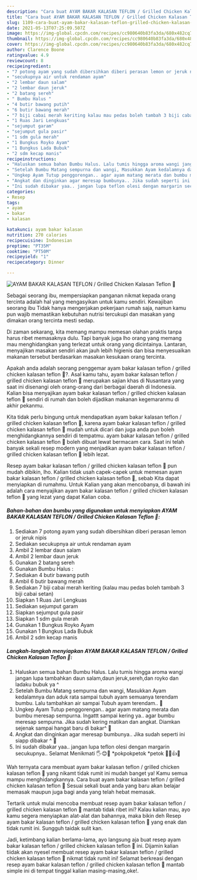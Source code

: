 ```yaml
---
description: "Cara buat AYAM BAKAR KALASAN TEFLON / Grilled Chicken Kalasan Teflon 🐓 yang nikmat Untuk Jualan"
title: "Cara buat AYAM BAKAR KALASAN TEFLON / Grilled Chicken Kalasan Teflon 🐓 yang nikmat Untuk Jualan"
slug: 1109-cara-buat-ayam-bakar-kalasan-teflon-grilled-chicken-kalasan-teflon-yang-nikmat-untuk-jualan
date: 2021-05-13T07:25:09.507Z
image: https://img-global.cpcdn.com/recipes/cc980640b83fa3da/680x482cq70/ayam-bakar-kalasan-teflon-grilled-chicken-kalasan-teflon-🐓-foto-resep-utama.jpg
thumbnail: https://img-global.cpcdn.com/recipes/cc980640b83fa3da/680x482cq70/ayam-bakar-kalasan-teflon-grilled-chicken-kalasan-teflon-🐓-foto-resep-utama.jpg
cover: https://img-global.cpcdn.com/recipes/cc980640b83fa3da/680x482cq70/ayam-bakar-kalasan-teflon-grilled-chicken-kalasan-teflon-🐓-foto-resep-utama.jpg
author: Clarence Boone
ratingvalue: 4.9
reviewcount: 8
recipeingredient:
- "7 potong ayam yang sudah dibersihkan diberi perasan lemon or jeruk nipis"
- "secukupnya air untuk rendaman ayam"
- "2 lembar daun salam"
- "2 lembar daun jeruk"
- "2 batang sereh"
- " Bumbu Halus "
- "4 butir bawang putih"
- "6 butir bawang merah"
- "7 biji cabai merah keriting kalau mau pedas boleh tambah 3 biji cabai setan"
- "1 Ruas Jari Lengkuas"
- "sejumput garam"
- "sejumput gula pasir"
- "1 sdm gula merah"
- "1 Bungkus Royko Ayam"
- "1 Bungkus Lada Bubuk"
- "2 sdm kecap manis"
recipeinstructions:
- "Haluskan semua bahan Bumbu Halus. Lalu tumis hingga aroma wangi jangan lupa tambahkan daun salam,daun jeruk,sereh,dan royko dan ladaku bubuk ya ^"
- "Setelah Bumbu Matang sempurna dan wangi, Masukkan Ayam kedalamnya dan aduk rata sampai tubuh ayam semuanya terendam bumbu. Lalu tambahkan air sampai Tubuh ayam terendam.. 🐓"
- "Ungkep Ayam Tutup penggorengan.. agar ayam matang merata dan bumbu meresap sempurna. Ingattt sampai kering ya.. agar bumbu meresap sempurna. Jika sudah kering matikan dan angkat. Diamkan sejenak sampai hangat baru di bakar^ 🐓"
- "Angkat dan dinginkan agar meresap bumbunya.. Jika sudah seperti ini siapp dibakar ^ 🐓"
- "Ini sudah dibakar yaa.. jangan lupa teflon olesi dengan margarin secukupnya.. Selamat Menikmati 🖐😊🐓 *pokpokpetok *petok 🐓🐓👍😁"
categories:
- Resep
tags:
- ayam
- bakar
- kalasan

katakunci: ayam bakar kalasan 
nutrition: 270 calories
recipecuisine: Indonesian
preptime: "PT35M"
cooktime: "PT50M"
recipeyield: "1"
recipecategory: Dinner

---
```



![AYAM BAKAR KALASAN TEFLON / Grilled Chicken Kalasan Teflon 🐓](https://img-global.cpcdn.com/recipes/cc980640b83fa3da/680x482cq70/ayam-bakar-kalasan-teflon-grilled-chicken-kalasan-teflon-🐓-foto-resep-utama.jpg)

Sebagai seorang ibu, mempersiapkan panganan nikmat kepada orang tercinta adalah hal yang mengasyikan untuk kamu sendiri. Kewajiban seorang ibu Tidak hanya mengerjakan pekerjaan rumah saja, namun kamu pun wajib memastikan kebutuhan nutrisi tercukupi dan masakan yang dimakan orang tercinta mesti sedap.

Di zaman  sekarang, kita memang mampu memesan olahan praktis tanpa harus ribet memasaknya dulu. Tapi banyak juga lho orang yang memang mau menghidangkan yang terlezat untuk orang yang dicintainya. Lantaran, menyajikan masakan sendiri akan jauh lebih higienis dan bisa menyesuaikan makanan tersebut berdasarkan masakan kesukaan orang tercinta. 



Apakah anda adalah seorang penggemar ayam bakar kalasan teflon / grilled chicken kalasan teflon 🐓?. Asal kamu tahu, ayam bakar kalasan teflon / grilled chicken kalasan teflon 🐓 merupakan sajian khas di Nusantara yang saat ini disenangi oleh orang-orang dari berbagai daerah di Indonesia. Kalian bisa menyajikan ayam bakar kalasan teflon / grilled chicken kalasan teflon 🐓 sendiri di rumah dan boleh dijadikan makanan kegemaranmu di akhir pekanmu.

Kita tidak perlu bingung untuk mendapatkan ayam bakar kalasan teflon / grilled chicken kalasan teflon 🐓, karena ayam bakar kalasan teflon / grilled chicken kalasan teflon 🐓 mudah untuk dicari dan juga anda pun boleh menghidangkannya sendiri di tempatmu. ayam bakar kalasan teflon / grilled chicken kalasan teflon 🐓 boleh dibuat lewat bermacam cara. Saat ini telah banyak sekali resep modern yang menjadikan ayam bakar kalasan teflon / grilled chicken kalasan teflon 🐓 lebih lezat.

Resep ayam bakar kalasan teflon / grilled chicken kalasan teflon 🐓 pun mudah dibikin, lho. Kalian tidak usah capek-capek untuk memesan ayam bakar kalasan teflon / grilled chicken kalasan teflon 🐓, sebab Kita dapat menyiapkan di rumahmu. Untuk Kalian yang akan mencobanya, di bawah ini adalah cara menyajikan ayam bakar kalasan teflon / grilled chicken kalasan teflon 🐓 yang lezat yang dapat Kalian coba.

<!--inarticleads1-->

##### Bahan-bahan dan bumbu yang digunakan untuk menyiapkan AYAM BAKAR KALASAN TEFLON / Grilled Chicken Kalasan Teflon 🐓:

1. Sediakan 7 potong ayam yang sudah dibersihkan diberi perasan lemon or jeruk nipis
1. Sediakan secukupnya air untuk rendaman ayam
1. Ambil 2 lembar daun salam
1. Ambil 2 lembar daun jeruk
1. Gunakan 2 batang sereh
1. Gunakan  Bumbu Halus :
1. Sediakan 4 butir bawang putih
1. Ambil 6 butir bawang merah
1. Sediakan 7 biji cabai merah keriting (kalau mau pedas boleh tambah 3 biji cabai setan)
1. Siapkan 1 Ruas Jari Lengkuas
1. Sediakan sejumput garam
1. Siapkan sejumput gula pasir
1. Siapkan 1 sdm gula merah
1. Gunakan 1 Bungkus Royko Ayam
1. Gunakan 1 Bungkus Lada Bubuk
1. Ambil 2 sdm kecap manis




<!--inarticleads2-->

##### Langkah-langkah menyiapkan AYAM BAKAR KALASAN TEFLON / Grilled Chicken Kalasan Teflon 🐓:

1. Haluskan semua bahan Bumbu Halus. Lalu tumis hingga aroma wangi jangan lupa tambahkan daun salam,daun jeruk,sereh,dan royko dan ladaku bubuk ya ^
1. Setelah Bumbu Matang sempurna dan wangi, Masukkan Ayam kedalamnya dan aduk rata sampai tubuh ayam semuanya terendam bumbu. Lalu tambahkan air sampai Tubuh ayam terendam.. 🐓
1. Ungkep Ayam Tutup penggorengan.. agar ayam matang merata dan bumbu meresap sempurna. Ingattt sampai kering ya.. agar bumbu meresap sempurna. Jika sudah kering matikan dan angkat. Diamkan sejenak sampai hangat baru di bakar^ 🐓
1. Angkat dan dinginkan agar meresap bumbunya.. Jika sudah seperti ini siapp dibakar ^ 🐓
1. Ini sudah dibakar yaa.. jangan lupa teflon olesi dengan margarin secukupnya.. Selamat Menikmati 🖐😊🐓 *pokpokpetok *petok 🐓🐓👍😁




Wah ternyata cara membuat ayam bakar kalasan teflon / grilled chicken kalasan teflon 🐓 yang nikamt tidak rumit ini mudah banget ya! Kamu semua mampu menghidangkannya. Cara buat ayam bakar kalasan teflon / grilled chicken kalasan teflon 🐓 Sesuai sekali buat anda yang baru akan belajar memasak maupun juga bagi anda yang telah hebat memasak.

Tertarik untuk mulai mencoba membuat resep ayam bakar kalasan teflon / grilled chicken kalasan teflon 🐓 mantab tidak ribet ini? Kalau kalian mau, ayo kamu segera menyiapkan alat-alat dan bahannya, maka bikin deh Resep ayam bakar kalasan teflon / grilled chicken kalasan teflon 🐓 yang enak dan tidak rumit ini. Sungguh taidak sulit kan. 

Jadi, ketimbang kalian berlama-lama, ayo langsung aja buat resep ayam bakar kalasan teflon / grilled chicken kalasan teflon 🐓 ini. Dijamin kalian tiidak akan nyesel membuat resep ayam bakar kalasan teflon / grilled chicken kalasan teflon 🐓 nikmat tidak rumit ini! Selamat berkreasi dengan resep ayam bakar kalasan teflon / grilled chicken kalasan teflon 🐓 mantab simple ini di tempat tinggal kalian masing-masing,oke!.

